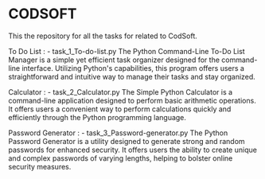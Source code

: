 # CODSOFT
This the repository for all the tasks for related to CodSoft.

To Do List : - task_1_To-do-list.py
              The Python Command-Line To-Do List Manager is a simple yet efficient task organizer designed for the command-line 
              interface. Utilizing Python's capabilities, this program offers users a straightforward and intuitive way to manage 
               their tasks and stay organized.


               
Calculator : -  task_2_Calculator.py
               The Simple Python Calculator is a command-line application designed to perform basic arithmetic operations. It offers 
               users a convenient way to perform calculations quickly and efficiently through the Python programming language.


               
Password Generator : - task_3_Password-generator.py
                        The Python Password Generator is a utility designed to generate strong and random passwords for enhanced 
                        security. It offers users the ability to create unique and complex passwords of varying lengths, helping to 
                        bolster online security measures.


